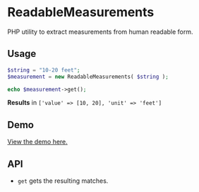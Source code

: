 # ReadableMeasurements
PHP utility to extract measurements from human readable form.

## Usage

```php
$string = "10-20 feet";
$measurement = new ReadableMeasurements( $string );

echo $measurement->get();
```

**Results** in `['value' => [10, 20], 'unit' => 'feet']`

## Demo
[View the demo here.](https://freshbrewedweb.com/demos/ReadableMeasurements/tests/index.php?string=10+-+20+ft)

## API
- `get` gets the resulting matches.
